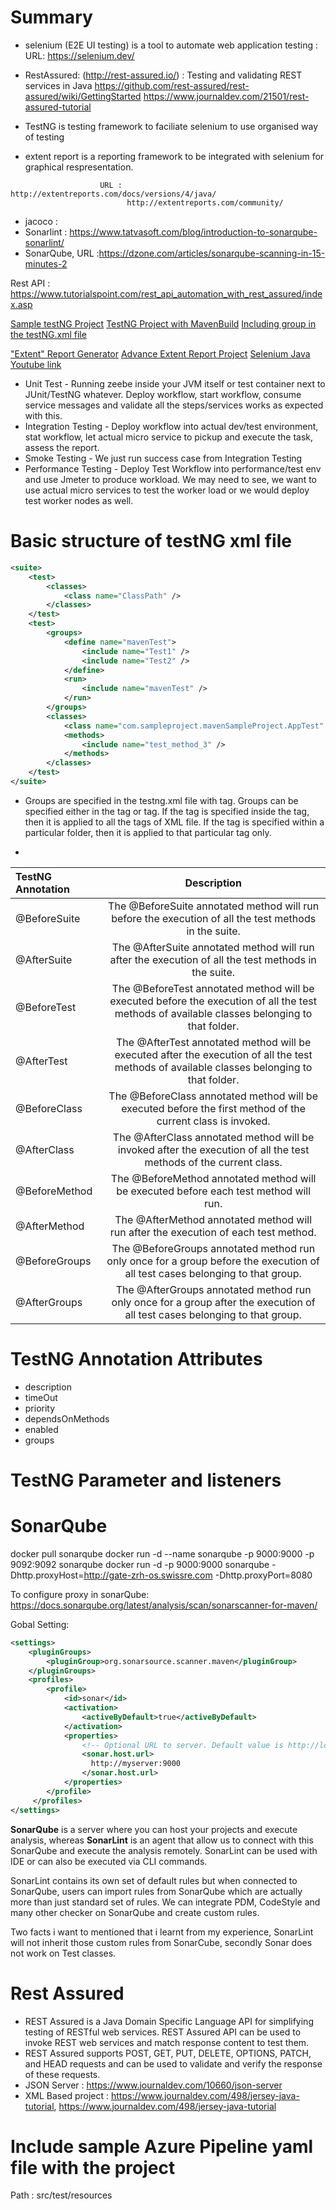 # Summary

* selenium (E2E UI testing) is a tool to automate web application testing : URL: https://selenium.dev/ 
* RestAssured:
       (http://rest-assured.io/) : Testing and validating REST services in Java
		https://github.com/rest-assured/rest-assured/wiki/GettingStarted
		https://www.journaldev.com/21501/rest-assured-tutorial
  
* TestNG is testing framework to faciliate selenium to use organised way of testing
* extent report is a reporting framework to be integrated with selenium for graphical respresentation. 
```text
					URL : http://extentreports.com/docs/versions/4/java/	
						  http://extentreports.com/community/
```
* jacoco :
* Sonarlint : https://www.tatvasoft.com/blog/introduction-to-sonarqube-sonarlint/
* SonarQube, URL :https://dzone.com/articles/sonarqube-scanning-in-15-minutes-2



Rest API : https://www.tutorialspoint.com/rest_api_automation_with_rest_assured/index.asp  

[Sample testNG Project](https://www.javarticles.com/2015/02/example-of-testng-configuration-xml-testng-xml.html#prettyPhoto)
[TestNG Project with MavenBuild](https://howtodoinjava.com/testng/how-to-execute-testng-tests-with-maven-build/)
[Including group in the testNG.xml file](https://www.javatpoint.com/testng-groups)

["Extent" Report Generator](https://www.seleniumeasy.com/selenium-tutorials/creating-extent-reports-in-selenium-example)
[Advance Extent Report Project](https://www.seleniumeasy.com/selenium-tutorials/extent-reports-using-testng-listeners)
[Selenium Java Youtube link](https://www.youtube.com/playlist?list=PLhW3qG5bs-L8oRay6qeS70vJYZ3SBQnFa)

* Unit Test - Running zeebe inside your JVM itself or test container next to JUnit/TestNG whatever. Deploy workflow, start workflow, consume service messages and validate all the steps/services works as expected with this.
* Integration Testing - Deploy workflow into actual dev/test environment, stat workflow, let actual micro service to pickup and execute the task, assess the report.
* Smoke Testing - We just run success case from Integration Testing
* Performance Testing - Deploy Test Workflow into performance/test env and use Jmeter to produce workload. We may need to see, we want to use actual micro services to test the worker load or we would deploy test worker nodes as well.

# Basic structure of testNG xml file
```xml
<suite>
	<test>
		<classes>
			<class name="ClassPath" />
		</classes>
	</test>
	<test>
		<groups>
			<define name="mavenTest">
				<include name="Test1" />
				<include name="Test2" />
			</define>
			<run>
				<include name="mavenTest" />
			</run>
		</groups>
		<classes>
			<class name="com.sampleproject.mavenSampleProject.AppTest" />
			<methods>
				<include name="test_method_3" />
			</methods>
		</classes>
	</test>
</suite>
```
* Groups are specified in the testng.xml file with <groups> tag. Groups can be specified either in the <suite> tag or <test> tag. If the <groups> tag is specified inside the <suite> tag, then it is applied to all the <test> tags of XML file. If the <groups> tag is specified within a particular <test> folder, then it is applied to that particular <test> tag only.

*
|TestNG Annotation 	| Description |
| :------------     |:---------------:| 
|@BeforeSuite 		| The @BeforeSuite annotated method will run before the execution of all the test methods in the suite.|
|@AfterSuite 		| The @AfterSuite annotated method will run after the execution of all the test methods in the suite.|
|@BeforeTest 		| The @BeforeTest annotated method will be executed before the execution of all the test methods of available classes belonging to that folder.|
|@AfterTest 	   	| The @AfterTest annotated method will be executed after the execution of all the test methods of available classes belonging to that folder.|
|@BeforeClass 		| The @BeforeClass annotated method will be executed before the first method of the current class is invoked.|
|@AfterClass 		| The @AfterClass annotated method will be invoked after the execution of all the test methods of the current class.|
|@BeforeMethod 		| The @BeforeMethod annotated method will be executed before each test method will run.|
|@AfterMethod 		| The @AfterMethod annotated method will run after the execution of each test method.|
|@BeforeGroups 		| The @BeforeGroups annotated method run only once for a group before the execution of all test cases belonging to that group.|
|@AfterGroups 		| The @AfterGroups annotated method run only once for a group after the execution of all test cases belonging to that group.|


# TestNG Annotation Attributes

* description
* timeOut
* priority
* dependsOnMethods
* enabled
* groups

# TestNG Parameter and listeners


# SonarQube
 
docker pull sonarqube 
docker run -d --name sonarqube -p 9000:9000 -p 9092:9092 sonarqube
docker run -d -p 9000:9000 sonarqube -Dhttp.proxyHost=http://gate-zrh-os.swissre.com -Dhttp.proxyPort=8080

To configure proxy in sonarQube:
https://docs.sonarqube.org/latest/analysis/scan/sonarscanner-for-maven/

Gobal Setting:
```xml
<settings>
    <pluginGroups>
        <pluginGroup>org.sonarsource.scanner.maven</pluginGroup>
    </pluginGroups>
    <profiles>
        <profile>
            <id>sonar</id>
            <activation>
                <activeByDefault>true</activeByDefault>
            </activation>
            <properties>
                <!-- Optional URL to server. Default value is http://localhost:9000 -->
                <sonar.host.url>
                  http://myserver:9000
                </sonar.host.url>
            </properties>
        </profile>
     </profiles>
</settings>
```



**SonarQube** is a server where you can host your projects and execute analysis, 
whereas **SonarLint** is an agent that allow us to connect with this SonarQube and execute the analysis remotely. SonarLint can be used with IDE or can also be executed via CLI commands.

SonarLint contains its own set of default rules but when connected to SonarQube, users can import rules from SonarQube which are actually more than just standard set of rules. We can integrate PDM, CodeStyle and many other checker on SonarQube and create custom rules.

Two facts i want to mentioned that i learnt from my experience, SonarLint will not inherit those custom rules from SonarCube, secondly Sonar does not work on Test classes.

# Rest Assured 
 
 * REST Assured is a Java Domain Specific Language API for simplifying testing of RESTful web services. REST Assured API can be used to invoke REST web services and match response content to test them.
 * REST Assured supports POST, GET, PUT, DELETE, OPTIONS, PATCH, and HEAD requests and can be used to validate and verify the response of these requests.
 * JSON Server : https://www.journaldev.com/10660/json-server
 * XML Based project : https://www.journaldev.com/498/jersey-java-tutorial,  https://www.journaldev.com/498/jersey-java-tutorial
 
 
# Include sample Azure Pipeline yaml file with the project 

 Path : src/test/resources
 
 
